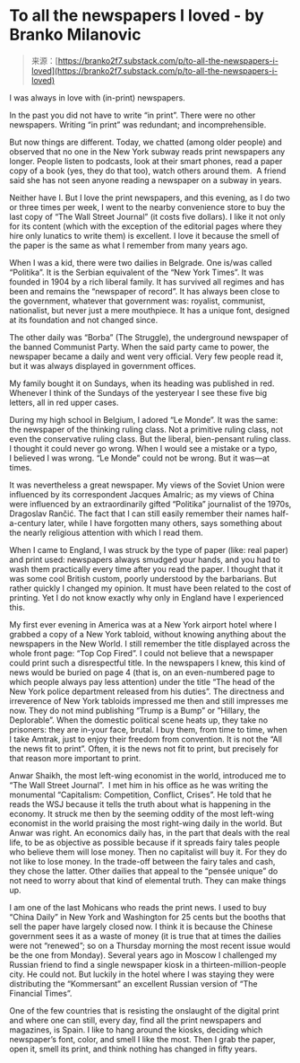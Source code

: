 <!--yml
category: 未分类
date: 2024-05-27 14:35:49
-->

# To all the newspapers I loved - by Branko Milanovic

> 来源：[https://branko2f7.substack.com/p/to-all-the-newspapers-i-loved](https://branko2f7.substack.com/p/to-all-the-newspapers-i-loved)

I was always in love with (in-print) newspapers.

In the past you did not have to write “in print”. There were no other newspapers. Writing “in print” was redundant; and incomprehensible.  

But now things are different. Today, we chatted (among older people) and observed that no one in the New York subway reads print newspapers any longer. People listen to podcasts, look at their smart phones, read a paper copy of a book (yes, they do that too), watch others around them.  A friend said she has not seen anyone reading a newspaper on a subway in years.

Neither have I. But I love the print newspapers, and this evening, as I do two or three times per week, I went to the nearby convenience store to buy the last copy of “The Wall Street Journal” (it costs five dollars). I like it not only for its content (which with the exception of the editorial pages where they hire only lunatics to write them) is excellent. I love it because the smell of the paper is the same as what I remember from many years ago.

When I was a kid, there were two dailies in Belgrade. One is/was called “Politika”. It is the Serbian equivalent of the “New York Times”. It was founded in 1904 by a rich liberal family. It has survived all regimes and has been and remains the “newspaper of record”. It has always been close to the government, whatever that government was: royalist, communist, nationalist, but never just a mere mouthpiece. It has a unique font, designed at its foundation and not changed since.

The other daily was “Borba” (The Struggle), the underground newspaper of the banned Communist Party. When the said party came to power, the newspaper became a daily and went very official. Very few people read it, but it was always displayed in government offices.

My family bought it on Sundays, when its heading was published in red. Whenever I think of the Sundays of the yesteryear I see these five big letters, all in red upper cases.

During my high school in Belgium, I adored “Le Monde”. It was the same: the newspaper of the thinking ruling class. Not a primitive ruling class, not even the conservative ruling class. But the liberal, bien-pensant ruling class. I thought it could never go wrong. When I would see a mistake or a typo, I believed I was wrong. “Le Monde” could not be wrong. But it was—at times.

It was nevertheless a great newspaper. My views of the Soviet Union were influenced by its correspondent Jacques Amalric; as my views of China were influenced by an extraordinarily gifted “Politika” journalist of the 1970s, Dragoslav Rančić. The fact that I can still easily remember their names half-a-century later, while I have forgotten many others, says something about the nearly religious attention with which I read them.

When I came to England, I was struck by the type of paper (like: real paper) and print used: newspapers always smudged your hands, and you had to wash them practically every time after you read the paper. I thought that it was some cool British custom, poorly understood by the barbarians. But rather quickly I changed my opinion. It must have been related to the cost of printing. Yet I do not know exactly why only in England have I experienced this.

My first ever evening in America was at a New York airport hotel where I grabbed a copy of a New York tabloid, without knowing anything about the newspapers in the New World. I still remember the title displayed across the whole front page: “Top Cop Fired”. I could not believe that a newspaper could print such a disrespectful title. In the newspapers I knew, this kind of news would be buried on page 4 (that is, on an even-numbered page to which people always pay less attention) under the title “The head of the New York police department released from his duties”. The directness and irreverence of New York tabloids impressed me then and still impresses me now. They do not mind publishing “Trump is a Bump” or ”Hillary, the Deplorable”. When the domestic political scene heats up, they take no prisoners: they are in-your face, brutal. I buy them, from time to time, when I take Amtrak, just to enjoy their freedom from convention. It is not the “All the news fit to print”. Often, it is the news not fit to print, but precisely for that reason more important to print.

Anwar Shaikh, the most left-wing economist in the world, introduced me to “The Wall Street Journal”.  I met him in his office as he was writing the monumental “Capitalism: Competition, Conflict, Crises”. He told that he reads the WSJ because it tells the truth about what is happening in the economy. It struck me then by the seeming oddity of the most left-wing economist in the world praising the most right-wing daily in the world. But Anwar was right. An economics daily has, in the part that deals with the real life, to be as objective as possible because if it spreads fairy tales people who believe them will lose money. Then no capitalist will buy it. For they do not like to lose money. In the trade-off between the fairy tales and cash, they chose the latter. Other dailies that appeal to the “pensée unique” do not need to worry about that kind of elemental truth. They can make things up.

I am one of the last Mohicans who reads the print news. I used to buy “China Daily” in New York and Washington for 25 cents but the booths that sell the paper have largely closed now. I think it is because the Chinese government sees it as a waste of money (it is true that at times the dailies were not “renewed”; so on a Thursday morning the most recent issue would be the one from Monday). Several years ago in Moscow I challenged my Russian friend to find a single newspaper kiosk in a thirteen-million-people city. He could not. But luckily in the hotel where I was staying they were distributing the “Kommersant” an excellent Russian version of “The Financial Times”.

One of the few countries that is resisting the onslaught of the digital print and where one can still, every day, find all the print newspapers and magazines, is Spain. I like to hang around the kiosks, deciding which newspaper’s font, color, and smell I like the most. Then I grab the paper, open it, smell its print, and think nothing has changed in fifty years.